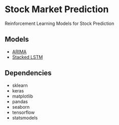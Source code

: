 # Stock Market Prediction

Reinforcement Learning Models for Stock Prediction

## Models

* [ARIMA](src/ARIMA.ipynb)
* [Stacked LSTM](src/Stacked%20LSTM.ipynb)

## Dependencies

* sklearn
* keras
* matplotlib
* pandas
* seaborn
* tensorflow
* statsmodels